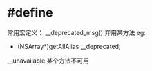 # \#define

常用宏定义： \_\_deprecated\_msg\(\) 弃用某方法 eg:

* \(NSArray\*\)getAllAlias \_\_deprecated;

\_\_unavailable 某个方法不可用

